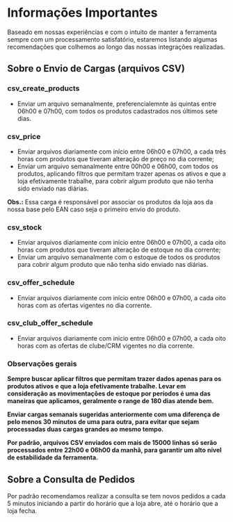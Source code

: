 # Informações Importantes

Baseado em nossas experiências e com o intuito de manter a ferramenta sempre com um processamento satisfatório, estaremos listando algumas recomendações que colhemos ao longo das nossas integrações realizadas.

## Sobre o Envio de Cargas (arquivos CSV)

### csv_create_products

- Enviar um arquivo semanalmente, preferencialemnte às quintas entre 06h00 e 07h00, com todos os produtos cadastrados nos últimos sete dias.

### csv_price

- Enviar arquivos diariamente com início entre 06h00 e 07h00, a cada três horas com produtos que tiveram alteração de preço no dia corrente;
- Enviar um arquivo semanalmente entre 00h00 e 06h00, com todos os produtos, aplicando filtros que permitam trazer apenas os ativos e que a loja efetivamente trabalhe, para cobrir algum produto que não tenha sido enviado nas diárias.

**Obs.:** Essa carga é responsável por associar os produtos da loja aos da nossa base pelo EAN caso seja o primeiro envio do produto.

### csv_stock

- Enviar arquivos diariamente com início entre 06h00 e 07h00, a cada oito horas com produtos que tiveram alteração de estoque no dia corrente;
- Enviar um arquivo semanalmente com o estoque de todos os produtos para cobrir algum produto que não tenha sido enviado nas diárias.

### csv_offer_schedule
- Enviar arquivos diariamente com início entre 06h00 e 07h00, a cada oito horas com as ofertas vigentes no dia corrente.

### csv_club_offer_schedule
- Enviar arquivos diariamente com início entre 06h00 e 07h00, a cada oito horas com as ofertas de clube/CRM vigentes no dia corrente.

### Observações gerais

**Sempre buscar aplicar filtros que permitam trazer dados apenas para os produtos ativos e que a loja efetivamente trabalhe. Levar em consideração as movimentações de estoque por períodos é uma das maneiras que aplicamos, geralmente o range de 180 dias atende bem.**

**Enviar cargas semanais sugeridas anteriormente com uma diferença de pelo menos 30 minutos de uma para outra, para evitar que sejam processadas duas cargas grandes ao mesmo tempo.**

**Por padrão, arquivos CSV enviados com mais de 15000 linhas só serão processados entre 22h00 e 06h00 da manhã, para garantir um alto nível de estabilidade da ferramenta.**

## Sobre a Consulta de Pedidos

Por padrão recomendamos realizar a consulta se tem novos pedidos a cada 5 minutos iniciando a partir do horário que a loja abre, até o horário que a loja fecha.
